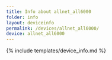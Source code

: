 ```yaml
---
title: Info about allnet_all6000
folder: info
layout: deviceinfo
permalink: /devices/allnet_all6000/
device: allnet_all6000
---
```

{% include templates/device_info.md %}
